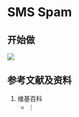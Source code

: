 # SMS Spam

## 开始做

![](/images/基本数据类型/经典数据集/文本/SMS_Spam/01.jpg)

## 参考文献及资料

1. 维基百科
	- [](https://en.wikipedia.org/wiki/) ｜ [](https://zh.wikipedia.org/wiki/) 
